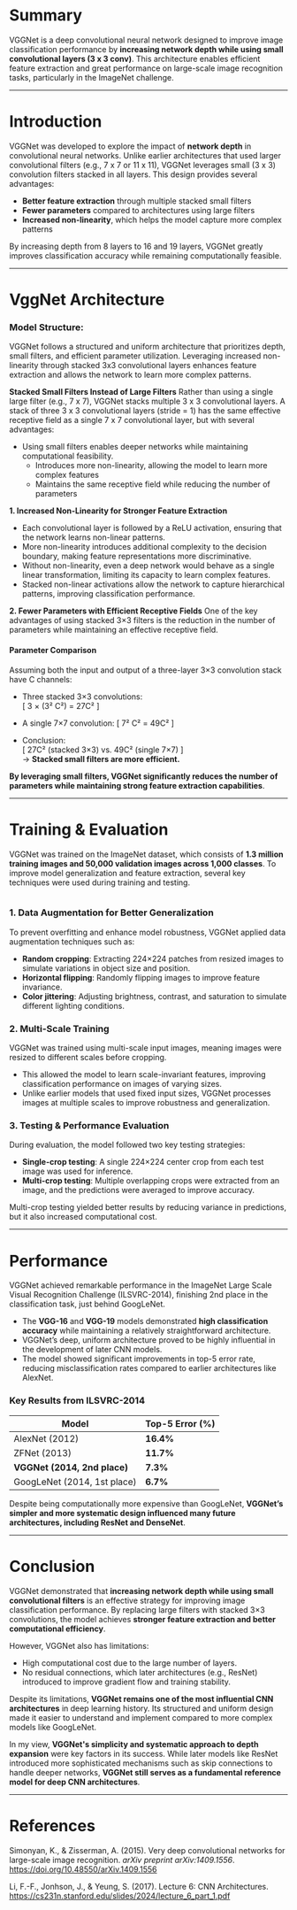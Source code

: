 <h1 id="summary">Summary</h1>
<p>VGGNet is a deep convolutional neural network designed to improve image classification performance by <strong>increasing network depth while using small convolutional layers (3 x 3 conv)</strong>. This architecture enables efficient feature extraction and great performance on large-scale image recognition tasks, particularly in the ImageNet challenge.
<img alt="" src="https://velog.velcdn.com/images/davidlyoo/post/1fe8c973-e4ab-4a77-8225-d809d2d407d4/image.png" /></p>
<hr />
<h1 id="introduction">Introduction</h1>
<p>VGGNet was developed to explore the impact of <strong>network depth</strong> in convolutional neural networks. Unlike earlier architectures that used larger convolutional filters (e.g., 7 x 7 or 11 x 11), VGGNet leverages small (3 x 3) convolution filters stacked in all layers.
This design provides several advantages:</p>
<ul>
<li><strong>Better feature extraction</strong> through multiple stacked small filters  </li>
<li><strong>Fewer parameters</strong> compared to architectures using large filters  </li>
<li><strong>Increased non-linearity</strong>, which helps the model capture more complex patterns</li>
</ul>
<p>By increasing depth from 8 layers to 16 and 19 layers, VGGNet greatly improves classification accuracy while remaining computationally feasible.</p>
<hr />
<h1 id="vggnet-architecture">VggNet Architecture</h1>
<h3 id="model-structure">Model Structure:</h3>
<p>VGGNet follows a structured and uniform architecture that prioritizes depth, small filters, and efficient parameter utilization. Leveraging increased non-linearity through stacked 3x3 convolutional layers enhances feature extraction and allows the network to learn more complex patterns.
<img alt="" src="https://velog.velcdn.com/images/davidlyoo/post/8fb10251-04be-4145-92dd-ed68d01e6e83/image.png" /></p>
<p><strong>Stacked Small Filters Instead of Large Filters</strong>
Rather than using a single large filter (e.g., 7 x 7), VGGNet stacks multiple 3 x 3 convolutional layers. A stack of three 3 x 3 convolutional  layers (stride = 1) has the same effective receptive field as a single 7 x 7 convolutional layer, but with several advantages:</p>
<ul>
<li>Using small filters enables deeper networks while maintaining computational feasibility.<ul>
<li>Introduces more non-linearity, allowing the model to learn more complex features</li>
<li>Maintains the same receptive field while reducing the number of parameters</li>
</ul>
</li>
</ul>
<p><strong>1. Increased Non-Linearity for Stronger Feature Extraction</strong></p>
<ul>
<li>Each convolutional layer is followed by a ReLU activation, ensuring that the network learns non-linear patterns.</li>
<li>More non-linearity introduces additional complexity to the decision boundary, making feature representations more discriminative.</li>
<li>Without non-linearity, even a deep network would behave as a single linear transformation, limiting its capacity to learn complex features.</li>
<li>Stacked non-linear activations allow the network to capture hierarchical patterns, improving classification performance.</li>
</ul>
<p><strong>2. Fewer Parameters with Efficient Receptive Fields</strong> 
One of the key advantages of using stacked 3×3 filters is the reduction in the number of parameters while maintaining an effective receptive field.</p>
<h4 id="parameter-comparison"><strong>Parameter Comparison</strong></h4>
<p>Assuming both the input and output of a three-layer 3×3 convolution stack have C channels:</p>
<ul>
<li><p>Three stacked 3×3 convolutions:<br />[ 3 × (3² C²) = 27C²  ]  </p>
</li>
<li><p>A single 7×7 convolution:
[ 7² C² = 49C²  ]  </p>
</li>
<li><p>Conclusion:<br />[ 27C² (stacked 3×3) vs. 49C² (single 7×7)  ]<br />→ <strong>Stacked small filters are more efficient.</strong></p>
</li>
</ul>
<p><strong>By leveraging small filters, VGGNet significantly reduces the number of parameters while maintaining strong feature extraction capabilities</strong>.</p>
<hr />
<h1 id="training--evaluation"><strong>Training &amp; Evaluation</strong></h1>
<p>VGGNet was trained on the ImageNet dataset, which consists of <strong>1.3 million training images and 50,000 validation images across 1,000 classes</strong>. To improve model generalization and feature extraction, several key techniques were used during training and testing.  </p>
<p><img alt="" src="https://velog.velcdn.com/images/davidlyoo/post/293a4b91-286c-4c5d-8c3f-796902b4ea86/image.png" />  </p>
<h3 id="1-data-augmentation-for-better-generalization"><strong>1. Data Augmentation for Better Generalization</strong></h3>
<p>To prevent overfitting and enhance model robustness, VGGNet applied data augmentation techniques such as:  </p>
<ul>
<li><strong>Random cropping</strong>: Extracting 224×224 patches from resized images to simulate variations in object size and position.  </li>
<li><strong>Horizontal flipping</strong>: Randomly flipping images to improve feature invariance.  </li>
<li><strong>Color jittering</strong>: Adjusting brightness, contrast, and saturation to simulate different lighting conditions.  </li>
</ul>
<h3 id="2-multi-scale-training"><strong>2. Multi-Scale Training</strong></h3>
<p>VGGNet was trained using multi-scale input images, meaning images were resized to different scales before cropping.  </p>
<ul>
<li>This allowed the model to learn scale-invariant features, improving classification performance on images of varying sizes.  </li>
<li>Unlike earlier models that used fixed input sizes, VGGNet processes images at multiple scales to improve robustness and generalization.  </li>
</ul>
<h3 id="3-testing--performance-evaluation"><strong>3. Testing &amp; Performance Evaluation</strong></h3>
<p>During evaluation, the model followed two key testing strategies:  </p>
<ul>
<li><strong>Single-crop testing</strong>: A single 224×224 center crop from each test image was used for inference.  </li>
<li><strong>Multi-crop testing</strong>: Multiple overlapping crops were extracted from an image, and the predictions were averaged to improve accuracy.  </li>
</ul>
<p>Multi-crop testing yielded better results by reducing variance in predictions, but it also increased computational cost.  </p>
<hr />
<h1 id="performance">Performance</h1>
<p>VGGNet achieved remarkable performance in the ImageNet Large Scale Visual Recognition Challenge (ILSVRC-2014), finishing 2nd place in the classification task, just behind GoogLeNet.  </p>
<ul>
<li>The <strong>VGG-16</strong> and <strong>VGG-19</strong> models demonstrated <strong>high classification accuracy</strong> while maintaining a relatively straightforward architecture.  </li>
<li>VGGNet’s deep, uniform architecture proved to be highly influential in the development of later CNN models.  </li>
<li>The model showed significant improvements in top-5 error rate, reducing misclassification rates compared to earlier architectures like AlexNet.  </li>
</ul>
<h3 id="key-results-from-ilsvrc-2014"><strong>Key Results from ILSVRC-2014</strong></h3>
<table>
<thead>
<tr>
<th>Model</th>
<th>Top-5 Error (%)</th>
</tr>
</thead>
<tbody><tr>
<td>AlexNet (2012)</td>
<td><strong>16.4%</strong></td>
</tr>
<tr>
<td>ZFNet (2013)</td>
<td><strong>11.7%</strong></td>
</tr>
<tr>
<td><strong>VGGNet (2014, 2nd place)</strong></td>
<td><strong>7.3%</strong></td>
</tr>
<tr>
<td>GoogLeNet (2014, 1st place)</td>
<td><strong>6.7%</strong></td>
</tr>
</tbody></table>
<p>Despite being computationally more expensive than GoogLeNet, <strong>VGGNet’s simpler and more systematic design influenced many future architectures, including ResNet and DenseNet</strong>.   </p>
<hr />
<h1 id="conclusion">Conclusion</h1>
<p>VGGNet demonstrated that <strong>increasing network depth while using small convolutional filters</strong> is an effective strategy for improving image classification performance. By replacing large filters with stacked 3×3 convolutions, the model achieves <strong>stronger feature extraction and better computational efficiency</strong>.</p>
<p>However, VGGNet also has limitations:</p>
<ul>
<li>High computational cost due to the large number of layers.</li>
<li>No residual connections, which later architectures (e.g., ResNet) introduced to improve gradient flow and training stability.</li>
</ul>
<p>Despite its limitations, <strong>VGGNet remains one of the most influential CNN architectures</strong> in deep learning history. Its structured and uniform design made it easier to understand and implement compared to more complex models like GoogLeNet.  </p>
<p>In my view, <strong>VGGNet's simplicity and systematic approach to depth expansion</strong> were key factors in its success. While later models like ResNet introduced more sophisticated mechanisms such as skip connections to handle deeper networks, <strong>VGGNet still serves as a fundamental reference model for deep CNN architectures</strong>.  </p>
<hr />
<h1 id="references">References</h1>
<p>Simonyan, K., &amp; Zisserman, A. (2015). Very deep convolutional networks for large-scale image recognition. <em>arXiv preprint arXiv:1409.1556</em>. <a href="https://doi.org/10.48550/arXiv.1409.1556">https://doi.org/10.48550/arXiv.1409.1556</a></p>
<p>Li, F.-F., Jonhson, J., &amp; Yeung, S. (2017). Lecture 6: CNN Architectures.
<a href="https://cs231n.stanford.edu/slides/2024/lecture_6_part_1.pdf">https://cs231n.stanford.edu/slides/2024/lecture_6_part_1.pdf</a></p>
